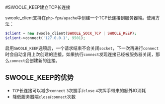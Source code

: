 #SWOOLE_KEEP建立TCP长连接

swoole_client支持在`php-fpm/apache`中创建一个TCP长连接到服务器端。使用方法：

```php
$client = new swoole_client(SWOOLE_SOCK_TCP | SWOOLE_KEEP);
$client->connect('127.0.0.1', 9501);
```

启用`SWOOLE_KEEP`选项后，一个请求结束不会关闭`socket`，下一次再进行`connect`时会自动复用上次创建的连接。如果执行`connect`发现连接已经被服务器关闭，那么`connect`会创建新的连接。

SWOOLE_KEEP的优势
----
* `TCP`长连接可以减少`connect` `3`次握手/`close` `4`次挥手带来的额外IO消耗
* 降低服务器端`close`/`connect`次数


